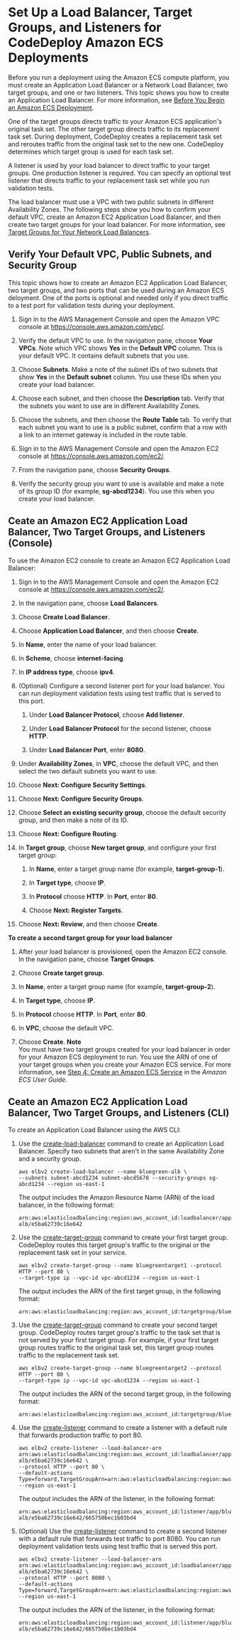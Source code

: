# Set Up a Load Balancer, Target Groups, and Listeners for CodeDeploy Amazon ECS Deployments<a name="deployment-groups-create-load-balancer-for-ecs"></a>

 Before you run a deployment using the Amazon ECS compute platform, you must create an Application Load Balancer or a Network Load Balancer, two target groups, and one or two listeners\. This topic shows you how to create an Application Load Balancer\. For more information, see [Before You Begin an Amazon ECS Deployment](deployment-steps-ecs.md#deployment-steps-prerequisites-ecs)\. 

 One of the target groups directs traffic to your Amazon ECS application's original task set\. The other target group directs traffic to its replacement task set\. During deployment, CodeDeploy creates a replacement task set and reroutes traffic from the original task set to the new one\. CodeDeploy determines which target group is used for each task set\. 

 A listener is used by your load balancer to direct traffic to your target groups\. One production listener is required\. You can specify an optional test listener that directs traffic to your replacement task set while you run validation tests\. 

 The load balancer must use a VPC with two public subnets in different Availability Zones\. The following steps show you how to confirm your default VPC, create an Amazon EC2 Application Load Balancer, and then create two target groups for your load balancer\. For more information, see [Target Groups for Your Network Load Balancers](https://docs.aws.amazon.com/elasticloadbalancing/latest/network/load-balancer-target-groups.html)\. 

## Verify Your Default VPC, Public Subnets, and Security Group<a name="deployment-groups-create-load-balancer-for-ecs-verify-vpc"></a>

 This topic shows how to create an Amazon EC2 Application Load Balancer, two target groups, and two ports that can be used during an Amazon ECS deloyment\. One of the ports is optional and needed only if you direct traffic to a test port for validation tests during your deployment\. 

1. Sign in to the AWS Management Console and open the Amazon VPC console at [https://console\.aws\.amazon\.com/vpc/](https://console.aws.amazon.com/vpc/)\.

1. Verify the default VPC to use\. In the navigation pane, choose **Your VPCs**\. Note which VPC shows **Yes** in the **Default VPC** column\. This is your default VPC\. It contains default subnets that you use\.

1. Choose **Subnets**\. Make a note of the subnet IDs of two subnets that show **Yes** in the **Default subnet** column\. You use these IDs when you create your load balancer\.

1. Choose each subnet, and then choose the **Description** tab\. Verify that the subnets you want to use are in different Availability Zones\.

1. Choose the subnets, and then choose the **Route Table** tab\. To verify that each subnet you want to use is a public subnet, confirm that a row with a link to an internet gateway is included in the route table\.

1. Sign in to the AWS Management Console and open the Amazon EC2 console at [https://console\.aws\.amazon\.com/ec2/](https://console.aws.amazon.com/ec2/)\.

1. From the navigation pane, choose **Security Groups**\.

1. Verify the security group you want to use is available and make a note of its group ID \(for example, **sg\-abcd1234**\)\. You use this when you create your load balancer\.

## Ceate an Amazon EC2 Application Load Balancer, Two Target Groups, and Listeners \(Console\)<a name="deployment-groups-create-load-balancer-for-ecs-console"></a>

To use the Amazon EC2 console to create an Amazon EC2 Application Load Balancer:

1. Sign in to the AWS Management Console and open the Amazon EC2 console at [https://console\.aws\.amazon\.com/ec2/](https://console.aws.amazon.com/ec2/)\.

1. In the navigation pane, choose **Load Balancers**\. 

1. Choose **Create Load Balancer**\.

1. Choose **Application Load Balancer**, and then choose **Create**\.

1. In **Name**, enter the name of your load balancer\.

1. In **Scheme**, choose **internet\-facing**\.

1. In **IP address type**, choose **ipv4**\.

1. \(Optional\) Configure a second listener port for your load balancer\. You can run deployment validation tests using test traffic that is served to this port\.

   1. Under **Load Balancer Protocol**, choose **Add listener**\.

   1. Under **Load Balancer Protocol** for the second listener, choose **HTTP**\. 

   1. Under **Load Balancer Port**, enter **8080**\.

1. Under **Availability Zones**, in **VPC**, choose the default VPC, and then select the two default subnets you want to use\.

1. Choose **Next: Configure Security Settings**\.

1. Choose **Next: Configure Security Groups**\.

1. Choose **Select an existing security group**, choose the default security group, and then make a note of its ID\.

1. Choose **Next: Configure Routing**\.

1. In **Target group**, choose **New target group**, and configure your first target group: 

   1. In **Name**, enter a target group name \(for example, **target\-group\-1**\)\.

   1. In **Target type**, choose **IP**\.

   1. In **Protocol** choose **HTTP**\. In **Port**, enter **80**\.

   1. Choose **Next: Register Targets**\.

1. Choose **Next: Review**, and then choose **Create**\.

**To create a second target group for your load balancer**

1. After your load balancer is provisioned, open the Amazon EC2 console\. In the navigation pane, choose **Target Groups**\.

1. Choose **Create target group**\.

1. In **Name**, enter a target group name \(for example, **target\-group\-2**\)\.

1. In **Target type**, choose **IP**\.

1. In **Protocol** choose **HTTP**\. In **Port**, enter **80**\.

1. In **VPC**, choose the default VPC\.

1. Choose **Create**\.
**Note**  
You must have two target groups created for your load balancer in order for your Amazon ECS deployment to run\. You use the ARN of one of your target groups when you create your Amazon ECS service\. For more information, see [Step 4: Create an Amazon ECS Service](https://docs.aws.amazon.com/AmazonECS/latest/developerguide/create-blue-green.html#create-blue-green-taskdef) in the *Amazon ECS User Guide*\.

## Ceate an Amazon EC2 Application Load Balancer, Two Target Groups, and Listeners \(CLI\)<a name="deployment-groups-create-load-balancer-for-ecs-cli"></a>

To create an Application Load Balancer using the AWS CLI:

1. Use the [create\-load\-balancer](https://docs.aws.amazon.com/cli/latest/reference/elbv2/create-load-balancer.html) command to create an Application Load Balancer\. Specify two subnets that aren't in the same Availability Zone and a security group\.

   ```
   aws elbv2 create-load-balancer --name bluegreen-alb \
   --subnets subnet-abcd1234 subnet-abcd5678 --security-groups sg-abcd1234 --region us-east-1
   ```

   The output includes the Amazon Resource Name \(ARN\) of the load balancer, in the following format:

   ```
   arn:aws:elasticloadbalancing:region:aws_account_id:loadbalancer/app/bluegreen-alb/e5ba62739c16e642
   ```

1. Use the [create\-target\-group](https://docs.aws.amazon.com/cli/latest/reference/elbv2/create-target-group.html) command to create your first target group\. CodeDeploy routes this target group's traffic to the original or the replacement task set in your service\.

   ```
   aws elbv2 create-target-group --name bluegreentarget1 --protocol HTTP --port 80 \
   --target-type ip --vpc-id vpc-abcd1234 --region us-east-1
   ```

   The output includes the ARN of the first target group, in the following format:

   ```
   arn:aws:elasticloadbalancing:region:aws_account_id:targetgroup/bluegreentarget1/209a844cd01825a4
   ```

1. Use the [create\-target\-group](https://docs.aws.amazon.com/cli/latest/reference/elbv2/create-target-group.html) command to create your second target group\. CodeDeploy routes target group's traffic to the task set that is not served by your first target group\. For example, if your first target group routes traffic to the original task set, this target group routes traffic to the replacement task set\.

   ```
   aws elbv2 create-target-group --name bluegreentarget2 --protocol HTTP --port 80 \
   --target-type ip --vpc-id vpc-abcd1234 --region us-east-1
   ```

   The output includes the ARN of the second target group, in the following format:

   ```
   arn:aws:elasticloadbalancing:region:aws_account_id:targetgroup/bluegreentarget2/209a844cd01825a4
   ```

1. Use the [create\-listener](https://docs.aws.amazon.com/cli/latest/reference/elbv2/create-listener.html) command to create a listener with a default rule that forwards production traffic to port 80\.

   ```
   aws elbv2 create-listener --load-balancer-arn arn:aws:elasticloadbalancing:region:aws_account_id:loadbalancer/app/bluegreen-alb/e5ba62739c16e642 \
   --protocol HTTP --port 80 \
   --default-actions Type=forward,TargetGroupArn=arn:aws:elasticloadbalancing:region:aws_account_id:targetgroup/bluegreentarget1/209a844cd01825a4 --region us-east-1
   ```

   The output includes the ARN of the listener, in the following format:

   ```
   arn:aws:elasticloadbalancing:region:aws_account_id:listener/app/bluegreen-alb/e5ba62739c16e642/665750bec1b03bd4
   ```

1. \(Optional\) Use the [create\-listener](https://docs.aws.amazon.com/cli/latest/reference/elbv2/create-listener.html) command to create a second listener with a default rule that forwards test traffic to port 8080\. You can run deployment validation tests using test traffic that is served this port\.

   ```
   aws elbv2 create-listener --load-balancer-arn arn:aws:elasticloadbalancing:region:aws_account_id:loadbalancer/app/bluegreen-alb/e5ba62739c16e642 \
   --protocol HTTP --port 8080 \
   --default-actions Type=forward,TargetGroupArn=arn:aws:elasticloadbalancing:region:aws_account_id:targetgroup/bluegreentarget2/209a844cd01825a4 --region us-east-1
   ```

   The output includes the ARN of the listener, in the following format:

   ```
   arn:aws:elasticloadbalancing:region:aws_account_id:listener/app/bluegreen-alb/e5ba62739c16e642/665750bec1b03bd4
   ```
